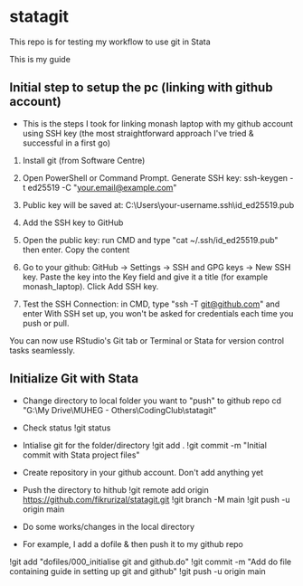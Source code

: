 # statagit

This repo is for testing my workflow to use git in Stata

This is my guide 

## Initial step to setup the pc (linking with github account)

* This is the steps I took for linking monash laptop with my github account using SSH key (the most straightforward approach I've tried & successful in a first go)
1. Install git (from Software Centre)

2. Open PowerShell or Command Prompt. Generate SSH key: ssh-keygen -t ed25519 -C "your.email@example.com"
3. Public key will be saved at: C:\Users\your-username\.ssh\id_ed25519.pub

4. Add the SSH key to GitHub
5. Open the public key: run CMD and type "cat ~/.ssh/id_ed25519.pub" then enter. Copy the content
6. Go to your github: GitHub → Settings → SSH and GPG keys → New SSH key. Paste the key into the Key field and give it a title (for example monash_laptop).
Click Add SSH key.

7. Test the SSH Connection: in CMD, type "ssh -T git@github.com" and enter
With SSH set up, you won't be asked for credentials each time you push or pull. 

You can now use RStudio's Git tab or Terminal or Stata for version control tasks seamlessly.



## Initialize Git with Stata

* Change directory to local folder you want to "push" to github repo
cd "G:\My Drive\MUHEG - Others\CodingClub\statagit"

* Check status
!git status

* Intialise git for the folder/directory
!git add .
!git commit -m "Initial commit with Stata project files"

* Create repository in your github account. Don't add anything yet

* Push the directory to hithub
!git remote add origin https://github.com/fikrurizal/statagit.git
!git branch -M main
!git push -u origin main



* Do some works/changes in the local directory
* For example, I add a dofile & then push it to my github repo

!git add "dofiles/000_initialise git and github.do"
!git commit -m "Add do file containing guide in setting up git and github"
!git push -u origin main



